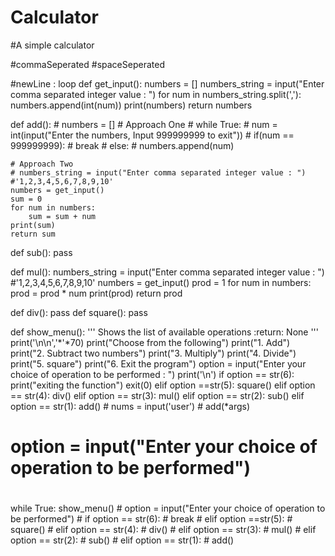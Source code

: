 # Calculator

#A simple calculator

#commaSeperated
#spaceSeperated

#newLine : loop
def get_input():
    numbers = []
    numbers_string = input("Enter comma separated integer value : ")
    for num in numbers_string.split(','):
        numbers.append(int(num))
    print(numbers)
    return numbers

def add():
    # numbers = []
    # Approach One
    # while True:
    #     num  = int(input("Enter the numbers, Input 999999999 to exit"))
    #     if(num == 999999999):
    #         break
    #     else:
    #         numbers.append(num)

    # Approach Two
    # numbers_string = input("Enter comma separated integer value : ")
    #'1,2,3,4,5,6,7,8,9,10'
    numbers = get_input()
    sum = 0
    for num in numbers:
        sum = sum + num
    print(sum)
    return sum

def sub():
    pass

def mul():
    numbers_string = input("Enter comma separated integer value : ")
    #'1,2,3,4,5,6,7,8,9,10'
    numbers = get_input()
    prod = 1
    for num in numbers:
        prod = prod * num
    print(prod)
    return prod

def div():
    pass
def square():
    pass


def show_menu():
    '''
    Shows the list of available operations
    :return: None
    '''
    print('\n\n','*'*70)
    print("Choose from the following")
    print("1. Add")
    print("2. Subtract two numbers")
    print("3. Multiply")
    print("4. Divide")
    print("5. square")
    print("6. Exit the program")
    option = input("Enter your choice of operation to be performed : ")
    print('\n')
    if option == str(6):
        print("exiting the function")
        exit(0)
    elif option ==str(5):
        square()
    elif option == str(4):
        div()
    elif option == str(3):
        mul()
    elif option == str(2):
        sub()
    elif option == str(1):
        add()
        # nums = input('user')
        # add(*args)

# option = input("Enter your choice of operation to be performed")
#

while True:
    show_menu()
    # option = input("Enter your choice of operation to be performed")
    # if option == str(6):
    #     break
    # elif option ==str(5):
    #     square()
    # elif option == str(4):
    #     div()
    # elif option == str(3):
    #     mul()
    # elif option == str(2):
    #     sub()
    # elif option == str(1):
    #     add()
